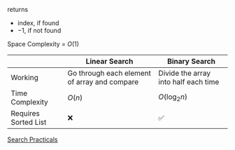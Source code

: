 returns

- index, if found
- $-1$, if not found

Space Complexity = $O(1)$

|                      | Linear Search                                | Binary Search                        |
| -------------------- | -------------------------------------------- | ------------------------------------ |
| Working              | Go through each element of array and compare | Divide the array into half each time |
| Time Complexity      | $O(n)$                                       | $O(\log_2 n)$                        |
| Requires Sorted List | ❌                                            | ✅                                    |

[Search Practicals](Practicals/04_Search.md)